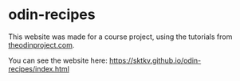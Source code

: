# odin-recipes

This website was made for a course project, using the tutorials from [theodinproject.com](https://www.theodinproject.com/).

You can see the website here: https://sktkv.github.io/odin-recipes/index.html
